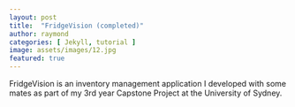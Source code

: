 ```yaml
---
layout: post
title:  "FridgeVision (completed)"
author: raymond
categories: [ Jekyll, tutorial ]
image: assets/images/12.jpg
featured: true
---
```


FridgeVision is an inventory management application I developed with some mates as part of my 3rd year Capstone Project at the University of Sydney. 

